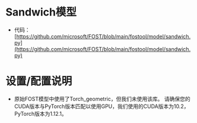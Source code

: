 # Sandwich模型
* 代码：[https://github.com/microsoft/FOST/blob/main/fostool/model/sandwich.py](https://github.com/microsoft/FOST/blob/main/fostool/model/sandwich.py)


# 设置/配置说明
* 原始FOST模型中使用了Torch_geometric，但我们未使用该库。
请确保您的CUDA版本与PyTorch版本匹配以使用GPU，我们使用的CUDA版本为10.2，PyTorch版本为1.12.1。

